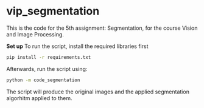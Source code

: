 # vip_segmentation
This is the code for the 5th assignment: Segmentation, for the course Vision and Image Processing.

**Set up**
  To run the script, install the required libraries first
```bash
pip install -r requirements.txt
```
  Afterwards, run the script using:
```bash
python -m code_segmentation
```
  The script will produce the original images and the applied segmentation algorhitm applied to them.
